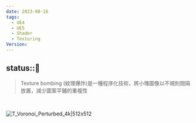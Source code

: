 ```yaml
---
date: 2023-08-16
tags:
  - UE4
  - UE5
  - Shader
  - Texturing
Version:
---
```

status::🌱
---
> Texture bombing (紋理爆炸)是一種程序化技術，將小塊圖像以不規則間隔放置，減少圖案平鋪的重複性

<br>

![T_Voronoi_Perturbed_4k|512x512](https://raw.githubusercontent.com/agin0634/DuriShen_DevNote/main/Archives/Images/T_Voronoi_Perturbed_4k.PNG)
